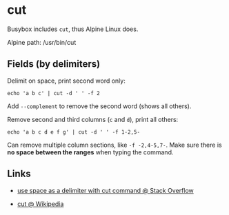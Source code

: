 # cut

Busybox includes `cut`, thus Alpine Linux does.

Alpine path: /usr/bin/cut


## Fields (by delimiters)

Delimit on space, print second word only:

	echo 'a b c' | cut -d ' ' -f 2

Add `--complement` to remove the second word (shows all others).

Remove second and third columns (`c` and `d`), print all others:

	echo 'a b c d e f g' | cut -d ' ' -f 1-2,5-

Can remove multiple column sections, like `-f -2,4-5,7-`.
Make sure there is **no space between the ranges** when typing the command.


## Links

- [use space as a delimiter with cut command @ Stack Overflow](https://stackoverflow.com/questions/816820/use-space-as-a-delimiter-with-cut-command)

- [cut @ Wikipedia](https://en.m.wikipedia.org/wiki/Cut_%28Unix%29)
